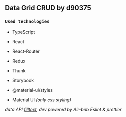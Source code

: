 ## Data Grid CRUD by d90375

### `Used technologies`

* TypeScript
* React
* React-Router
* Redux
* Thunk
* Storybook
* @material-ui/styles

* Material UI _(only css styling)_

_data API [filltext](http://www.filltext.com/),
dev powered by Air-bnb Eslint & prettier_

 